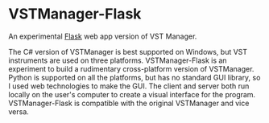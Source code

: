 # VSTManager-Flask
An experimental [Flask](https://flask.palletsprojects.com/en/1.1.x/) web app version of VST Manager.

The C# version of VSTManager is best supported on Windows, but VST instruments are used on three platforms. VSTManager-Flask is an experiment to build a rudimentary cross-platform version of VSTManager. Python is supported on all the platforms, but has no standard GUI library, so I used web technologies to make the GUI. The client and server both run locally on the user's computer to create a visual interface for the program. VSTManager-Flask is compatible with the original VSTManager and vice versa.
